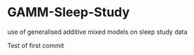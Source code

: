 # GAMM-Sleep-Study

use of generalised additive mixed models on sleep study data



Test of first commit



